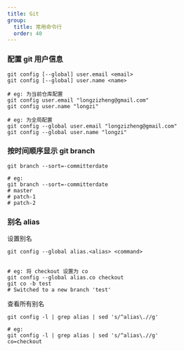 ```yaml
---
title: Git
group:
  title: 常用命令行
  order: 40
---
```


### 配置 git 用户信息

```shell
git config [--global] user.email <email>
git config [--global] user.name <name>

# eg: 为当前仓库配置
git config user.email "longzizheng@gmail.com"
git config user.name "longzi"

# eg: 为全局配置
git config --global user.email "longzizheng@gmail.com"
git config --global user.name "longzi"
```

### 按时间顺序显示 git branch

```shell
git branch --sort=-committerdate

# eg:
git branch --sort=-committerdate
# master
# patch-1
# patch-2
```

### 别名 alias

设置别名

```shell
git config --global alias.<alias> <command>


# eg: 将 checkout 设置为 co
git config --global alias.co checkout
git co -b test
# Switched to a new branch 'test'
```

查看所有别名

```shell
git config -l | grep alias | sed 's/^alias\.//g'

# eg:
git config -l | grep alias | sed 's/^alias\.//g'
co=checkout
```
